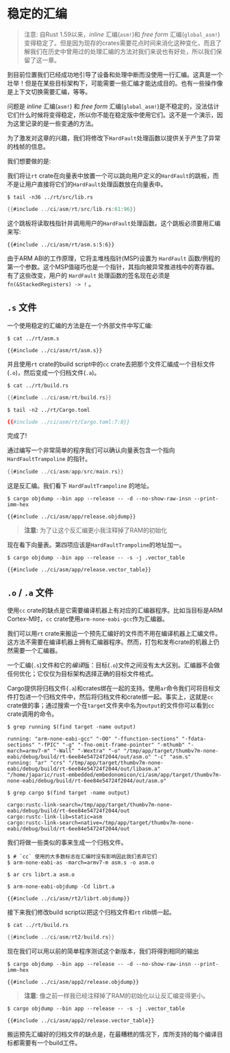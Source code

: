 # 稳定的汇编

> 注意: 自Rust 1.59以来，*inline* 汇编(`asm!`)和 *free form* 汇编(`global_asm!`)
> 变得稳定了。但是因为现存的crates需要花点时间来消化这种变化，而且了解我们在历史中曾用过的处理汇编的方法对我们来说也有好处，所以我们保留了这一章。

到目前位置我们已经成功地引导了设备和处理中断而没使用一行汇编。这真是一个壮举！但是在某些目标架构下，可能需要一些汇编才能达成目的。也有一些操作像是上下文切换需要汇编，等等。

问题是 *inline* 汇编(`asm!`) 和 *free form* 汇编(`global_asm!`)是不稳定的，没法估计它们什么时候将变得稳定，所以你不能在稳定版中使用它们。这不是一个演示，因为这里记录的是一些变通的方法。

为了激发对这章的兴趣，我们将修改下`HardFault`处理函数以提供关于产生了异常的栈帧的信息。

我们想要做的是:

我们将让`rt` crate在向量表中放置一个可以跳向用户定义的`HardFault`的跳板，而不是让用户直接将它们的`HardFault`处理函数放在向量表中。

``` console
$ tail -n36 ../rt/src/lib.rs
```

``` rust
{{#include ../ci/asm/rt/src/lib.rs:61:96}}
```

这个跳板将读取栈指针并调用用户的`HardFault`处理函数。这个跳板必须要用汇编来写:

``` armasm
{{#include ../ci/asm/rt/asm.s:5:6}}
```

由于ARM ABI的工作原理，它将主堆栈指针(MSP)设置为 `HardFault` 函数/例程的第一个参数。这个MSP值碰巧也是一个指针，其指向被异常推进栈中的寄存器。有了这些改变，用户的 `HardFault` 处理函数的签名现在必须是 `fn(&StackedRegisters) -> !` 。

## `.s` 文件

一个使用稳定的汇编的方法是在一个外部文件中写汇编:

``` console
$ cat ../rt/asm.s
```

``` armasm
{{#include ../ci/asm/rt/asm.s}}
```

并且使用`rt` crate的build script中的`cc` crate去把那个文件汇编成一个目标文件(`.o`)，然后变成一个归档文件(`.a`)。

``` console
$ cat ../rt/build.rs
```

``` rust
{{#include ../ci/asm/rt/build.rs}}
```

``` console
$ tail -n2 ../rt/Cargo.toml
```

``` toml
{{#include ../ci/asm/rt/Cargo.toml:7:8}}
```

完成了!

通过编写一个非常简单的程序我们可以确认向量表包含一个指向 `HardFaultTrampoline` 的指针。

``` rust
{{#include ../ci/asm/app/src/main.rs}}
```

这是反汇编。我们看下 `HardFaultTrampoline` 的地址。

``` console
$ cargo objdump --bin app --release -- -d --no-show-raw-insn --print-imm-hex
```

``` text
{{#include ../ci/asm/app/release.objdump}}
```

> **注意:** 为了让这个反汇编更小我注释掉了RAM的初始化

现在看下向量表。第四项应该是`HardFaultTrampoline`的地址加一。

``` console
$ cargo objdump --bin app --release -- -s -j .vector_table
```

``` text
{{#include ../ci/asm/app/release.vector_table}}
```

## `.o` / `.a` 文件

使用`cc` crate的缺点是它需要编译机器上有对应的汇编器程序。比如当目标是ARM Cortex-M时，`cc` crate使用`arm-none-eabi-gcc`作为汇编器。

我们可以用`rt` crate来搬运一个预先汇编好的文件而不用在编译机器上汇编文件。这方法不需要在编译机器上拥有汇编器程序。然而，打包和发布crate的机器上仍然需要一个汇编器。

一个汇编(`.s`)文件和它的*编译*版：目标(`.o`)文件之间没有太大区别。汇编器不会做任何优化；它仅仅为目标架构选择正确的目标文件格式。

Cargo提供将归档文件(`.a`)和crates绑在一起的支持。使用`ar`命令我们可将目标文件打包进一个归档文件中，然后将归档文件和crate绑一起。事实上，这就是`cc` crate做的事；通过搜索一个在`target`文件夹中名为`output`的文件你可以看到`cc` crate调用的命令。

``` console
$ grep running $(find target -name output)
```

``` text
running: "arm-none-eabi-gcc" "-O0" "-ffunction-sections" "-fdata-sections" "-fPIC" "-g" "-fno-omit-frame-pointer" "-mthumb" "-march=armv7-m" "-Wall" "-Wextra" "-o" "/tmp/app/target/thumbv7m-none-eabi/debug/build/rt-6ee84e54724f2044/out/asm.o" "-c" "asm.s"
running: "ar" "crs" "/tmp/app/target/thumbv7m-none-eabi/debug/build/rt-6ee84e54724f2044/out/libasm.a" "/home/japaric/rust-embedded/embedonomicon/ci/asm/app/target/thumbv7m-none-eabi/debug/build/rt-6ee84e54724f2044/out/asm.o"
```

``` console
$ grep cargo $(find target -name output)
```

``` tetx
cargo:rustc-link-search=/tmp/app/target/thumbv7m-none-eabi/debug/build/rt-6ee84e54724f2044/out
cargo:rustc-link-lib=static=asm
cargo:rustc-link-search=native=/tmp/app/target/thumbv7m-none-eabi/debug/build/rt-6ee84e54724f2044/out
```

我们将做一些类似的事来生成一个归档文件。

``` console
$ # `cc` 使用的大多数标志在汇编时没有影响因此我们丢弃它们
$ arm-none-eabi-as -march=armv7-m asm.s -o asm.o

$ ar crs librt.a asm.o

$ arm-none-eabi-objdump -Cd librt.a
```

``` text
{{#include ../ci/asm/rt2/librt.objdump}}
```

接下来我们修改build script以把这个归档文件和`rt` rlib绑一起。

``` console
$ cat ../rt/build.rs
```

``` rust
{{#include ../ci/asm/rt2/build.rs}}
```

现在我们可以用以前的简单程序测试这个新版本，我们将得到相同的输出

``` console
$ cargo objdump --bin app --release -- -d --no-show-raw-insn --print-imm-hex
```

``` text
{{#include ../ci/asm/app2/release.objdump}}
```

> **注意**: 像之前一样我已经注释掉了RAM的初始化以让反汇编变得更小。

``` console
$ cargo objdump --bin app --release -- -s -j .vector_table
```

``` text
{{#include ../ci/asm/app2/release.vector_table}}
```

搬运预先汇编好的归档文件的缺点是，在最糟糕的情况下，库所支持的每个编译目标都需要有一个build工件。
